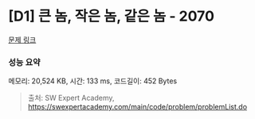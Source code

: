 # [D1] 큰 놈, 작은 놈, 같은 놈 - 2070 

[문제 링크](https://swexpertacademy.com/main/code/problem/problemDetail.do?contestProbId=AV5QQ6qqA40DFAUq) 

### 성능 요약

메모리: 20,524 KB, 시간: 133 ms, 코드길이: 452 Bytes



> 출처: SW Expert Academy, https://swexpertacademy.com/main/code/problem/problemList.do
